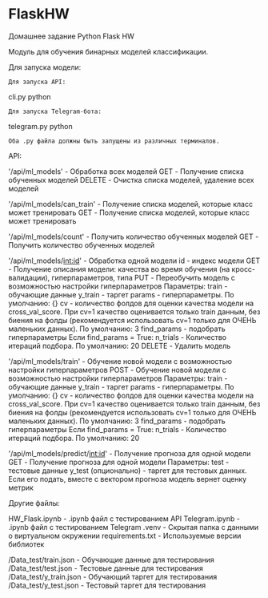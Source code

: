 # FlaskHW
Домашнее задание Python Flask HW

Модуль для обучения бинарных моделей классификации. 

Для запуска модели:

    Для запуска API:
 cli.py python

    Для запуска Telegram-бота:
 telegram.py python

    Оба .py файла должны быть запущены из различных терминалов. 

API:

'/api/ml_models' - Обработка всех моделей
    GET - Получение списка обученных моделей
    DELETE - Очистка списка моделей, удаление всех моделей
    
'/api/ml_models/can_train' - Получение списка моделей, которые класс может тренировать
    GET - Получение списка моделей, которые класс может тренировать
    
'/api/ml_models/count' - Получить количество обученных моделей
    GET - Получить количество обученных моделей
    
'/api/ml_models/<int:id>' - Обработка одной модели id - индекс модели
    GET - Получение описания модели: качества во время обучения (на кросс-валидации), гиперпараметров, типа
    PUT - Переобучить модель с возможностью настройки гиперпараметров
        Параметры:
            train - обучающие данные
            y_train - таргет
 params - гиперпараметры. По умолчанию: {}
            cv - количество фолдов для оценки качества модели на cross_val_score. 
            При cv=1 качество оценивается только train данным, без биения на фолды 
 (рекомендуется использовать cv=1 только для ОЧЕНЬ маленьких данных). По умолчанию: 3
            find_params - подобрать гиперпараметры
                Если find_params = True:
 n_trials - Количество итераций подбора. По умолчанию: 20
    DELETE - Удалить модель
    
'/api/ml_models/train' - Обучение новой модели с возможностью настройки гиперпараметров
    POST - Обучение новой модели с возможностью настройки гиперпараметров
        Параметры:
            train - обучающие данные
            y_train - таргет
 params - гиперпараметры. По умолчанию: {}
            cv - количество фолдов для оценки качества модели на cross_val_score. 
            При cv=1 качество оценивается только train данным, без биения на фолды 
 (рекомендуется использовать cv=1 только для ОЧЕНЬ маленьких данных). По умолчанию: 3
            find_params - подобрать гиперпараметры
                Если find_params = True:
 n_trials - Количество итераций подбора. По умолчанию: 20
            
    
'/api/ml_models/predict/<int:id>' - Получение прогноза для одной модели
    GET - Получение прогноза для одной модели
        Параметры:
            test - тестовые данные
            y_test (опционально) - таргет для тестовых данных. Если его подать, вместе с вектором прогноза модель вернет оценку метрик
            
            
Другие файлы:

HW_Flask.ipynb - .ipynb файл с тестированием API
Telegram.ipynb - .ipynb файл с тестированием Telegram
.venv - Скрытая папка с данными о виртуальном окружении
requirements.txt - Используемые версии библиотек

/Data_test/train.json - Обучающие данные для тестирования
/Data_test/test.json - Тестовые данные для тестирования
/Data_test/y_train.json - Обучающий таргет для тестирования
/Data_test/y_test.json - Тестовый таргет для тестирования
